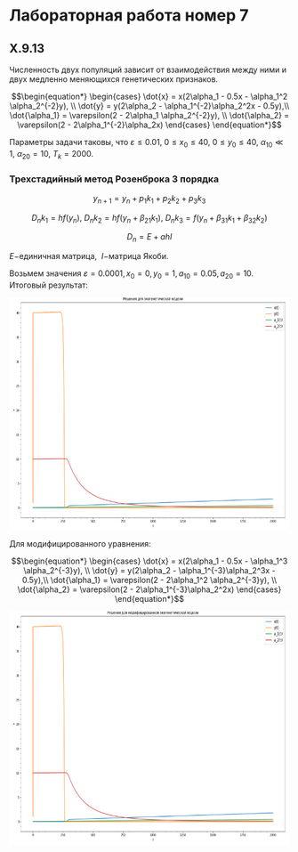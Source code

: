 # Лабораторная работа номер 7
## X.9.13
Численность двух популяций зависит от взаимодействия между ними и двух медленно меняющихся генетических признаков.

$$\begin{equation*} 
    \begin{cases}
        \dot{x} = x(2\alpha_1 - 0.5x - \alpha_1^2 \alpha_2^{-2}y), \\
        \dot{y} = y(2\alpha_2 - \alpha_1^{-2}\alpha_2^2x - 0.5y),\\
        \dot{\alpha_1} = \varepsilon(2 - 2\alpha_1 \alpha_2^{-2}y), \\
        \dot{\alpha_2} = \varepsilon(2 - 2\alpha_1^{-2}\alpha_2x)
    \end{cases}
\end{equation*}$$

Параметры задачи таковы, что $\varepsilon \leq 0.01,~ 0 \leq x_0 \leq 40,~ 0 \leq y_0 \leq 40,~ \alpha_{10} \ll 1,~ \alpha_{20} = 10,~ T_k = 2000$.

### Трехстадийный метод Розенброка 3 порядка

$$ y_{n+1} = y_n + p_1k_1 + p_2k_2 + p_3k_3 $$

$$ D_nk_1 = hf(y_n),~ D_nk_2 = hf(y_n + \beta_{21}k_1),~ D_nk_3 = f(y_n + \beta_{31}k_1 + \beta_{32}k_2) $$

$$ D_n = E + ahI $$

$E -$единичная матрица, $~I -$матрица Якоби.

Возьмем значения $\varepsilon  = 0.0001, x_0 = 0, y_0  = 1, a_{10} = 0.05,a_{20} = 10$. Итоговый результат:
<p align="center">
    <img src = "./images/solve.png" width = "900" height = "420" align = "center"/>
</p>

Для модифицированного уравнения:

$$\begin{equation*} 
    \begin{cases}
        \dot{x} = x(2\alpha_1 - 0.5x - \alpha_1^3 \alpha_2^{-3}y), \\
        \dot{y} = y(2\alpha_2 - \alpha_1^{-3}\alpha_2^3x - 0.5y),\\
        \dot{\alpha_1} = \varepsilon(2 - 2\alpha_1^2 \alpha_2^{-3}y), \\
        \dot{\alpha_2} = \varepsilon(2 - 2\alpha_1^{-3}\alpha_2^2x)
    \end{cases}
\end{equation*}$$

<p align="center">
    <img src = "./images/modified_solve.png" width = "900" height = "420" align = "center"/>
</p>

